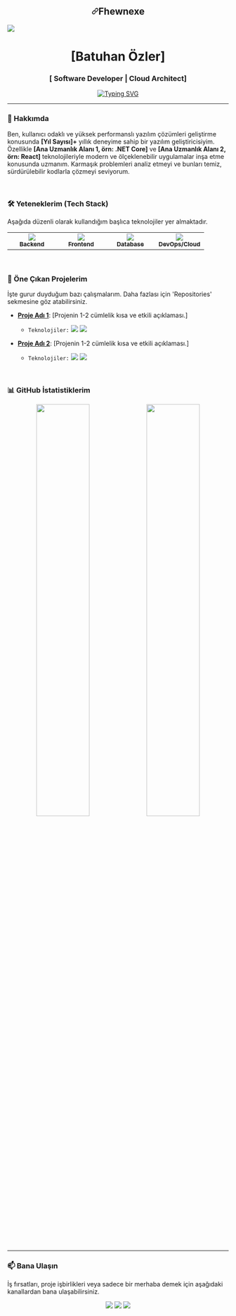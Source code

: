 <h2 align="center" dir="auto"><a id="user-content-Fhewn" class="anchor" aria-hidden="true" href="#Fhewn"><svg class="octicon octicon-link" viewBox="0 0 16 16" version="1.1" width="16" height="16" aria-hidden="true"><path fill-rule="evenodd" d="M7.775 3.275a.75.75 0 001.06 1.06l1.25-1.25a2 2 0 112.83 2.83l-2.5 2.5a2 2 0 01-2.83 0 .75.75 0 00-1.06 1.06 3.5 3.5 0 004.95 0l2.5-2.5a3.5 3.5 0 00-4.95-4.95l-1.25 1.25zm-4.69 9.64a2 2 0 010-2.83l2.5-2.5a2 2 0 012.83 0 .75.75 0 001.06-1.06 3.5 3.5 0 00-4.95 0l-2.5 2.5a3.5 3.5 0 004.95 4.95l1.25-1.25a.75.75 0 00-1.06-1.06l-1.25 1.25a2 2 0 01-2.83 0z"></path></svg></a>Fhewnexe</h2>

<img src="https://user-images.githubusercontent.com/74038190/212284100-561aa473-3905-4a80-b561-0d28506553ee.gif" style="max-width: 100%; display: inline-block;" data-target="animated-image.originalImage">


<h1 align="center">
  [Batuhan Özler]
</h1>
<h3 align="center">
  [ Software Developer | Cloud Architect]
</h3>

<p align="center">
  <a href="https://git.io/typing-svg">
    <img src="https://readme-typing-svg.demolab.com?font=Fira+Code&weight=600&size=20&pause=1000&color=2084C9&center=true&vCenter=true&width=435&lines=Software+Engineering;System+Design;Scalable+Web+Applications;Problem+Solving" alt="Typing SVG" />
  </a>
</p>

---

### 👤 Hakkımda

Ben, kullanıcı odaklı ve yüksek performanslı yazılım çözümleri geliştirme konusunda **[Yıl Sayısı]+** yıllık deneyime sahip bir yazılım geliştiricisiyim. Özellikle **[Ana Uzmanlık Alanı 1, örn: .NET Core]** ve **[Ana Uzmanlık Alanı 2, örn: React]** teknolojileriyle modern ve ölçeklenebilir uygulamalar inşa etme konusunda uzmanım. Karmaşık problemleri analiz etmeyi ve bunları temiz, sürdürülebilir kodlarla çözmeyi seviyorum.

<br>

### 🛠️ Yeteneklerim (Tech Stack)

Aşağıda düzenli olarak kullandığım başlıca teknolojiler yer almaktadır.

<table align="center">
  <tr>
    <td align="center" width="96">
      <a href="#-backend">
        <img src="https://skillicons.dev/icons?i=dotnet,cs,go,nodejs" /><br>
        <sub><b>Backend</b></sub>
      </a>
    </td>
    <td align="center" width="96">
      <a href="#-frontend">
        <img src="https://skillicons.dev/icons?i=react,ts,tailwind,html" /><br>
        <sub><b>Frontend</b></sub>
      </a>
    </td>
    <td align="center" width="96">
      <a href="#-database">
        <img src="https://skillicons.dev/icons?i=postgres,redis,mongodb" /><br>
        <sub><b>Database</b></sub>
      </a>
    </td>
    <td align="center" width="96">
      <a href="#-devops">
        <img src="https://skillicons.dev/icons?i=docker,kubernetes,aws,git" /><br>
        <sub><b>DevOps/Cloud</b></sub>
      </a>
    </td>
  </tr>
</table>

<br>

### 🚀 Öne Çıkan Projelerim

İşte gurur duyduğum bazı çalışmalarım. Daha fazlası için 'Repositories' sekmesine göz atabilirsiniz.

- **[Proje Adı 1](https://github.com/KULLANICI_ADINIZ/PROJE_LINKI)**: [Projenin 1-2 cümlelik kısa ve etkili açıklaması.]
  - `Teknolojiler:` <img src="https://img.shields.io/badge/React-61DAFB?style=flat&logo=react&logoColor=black"> <img src="https://img.shields.io/badge/-TailwindCSS-38B2AC?style=flat&logo=tailwind-css&logoColor=white">

- **[Proje Adı 2](https://github.com/KULLANICI_ADINIZ/PROJE_LINKI)**: [Projenin 1-2 cümlelik kısa ve etkili açıklaması.]
  - `Teknolojiler:` <img src="https://img.shields.io/badge/Go-00ADD8?style=flat&logo=go&logoColor=white"> <img src="https://img.shields.io/badge/Docker-2496ED?style=flat&logo=docker&logoColor=white">

<br>

### 📊 GitHub İstatistiklerim

<p align="center">
  <img width="49%" src="https://github-readme-stats.vercel.app/api?username=[Fhewn]&show_icons=true&theme=vercel_dark&count_private=true" />
  <img width="49%" src="https://github-readme-stats.vercel.app/api/top-langs/?username=https://github.com/Fhewn&layout=compact&theme=vercel_dark" />
</p>

---

### 📫 Bana Ulaşın

İş fırsatları, proje işbirlikleri veya sadece bir merhaba demek için aşağıdaki kanallardan bana ulaşabilirsiniz.

<p align="center">
  <a href="https://www.linkedin.com/in/[KULLANICI_ADINIZ]" target="_blank"><img src="https://img.shields.io/badge/LinkedIn-0A66C2?style=for-the-badge&logo=linkedin&logoColor=white" /></a>
  <a href="mailto:[EMAIL_ADRESINIZ]" target="_blank"><img src="https://img.shields.io/badge/Email-D14836?style=for-the-badge&logo=gmail&logoColor=white" /></a>
  <a href="[PORTFOLYO_SITENIZ]" target="_blank"><img src="https://img.shields.io/badge/Portfolio-252525?style=for-the-badge&logo=rss&logoColor=white" /></a>
</p>
